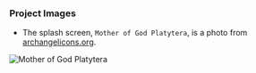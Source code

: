 ### Project Images

* The splash screen, ```Mother of God Platytera```, is a photo from [archangelicons.org](http://www.archangelicons.com/mogplatytera1.html).

![Mother of God Platytera](http://www.archangelicons.com/files/Mother%20of%20God%20Platytera%203%20a.JPG)
